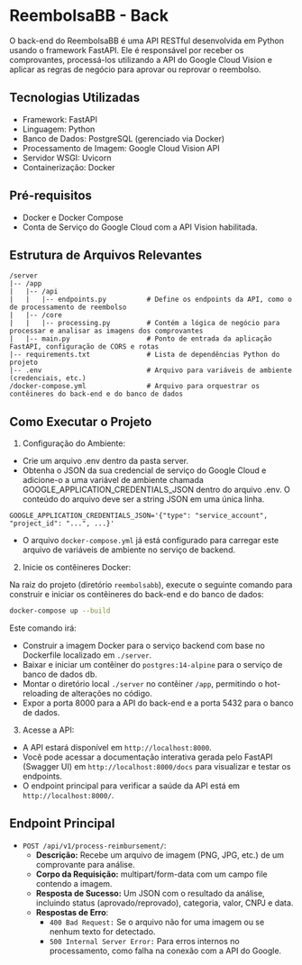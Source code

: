 # ReembolsaBB - Back

O back-end do ReembolsaBB é uma API RESTful desenvolvida em Python usando o framework FastAPI. Ele é responsável por receber os comprovantes, processá-los utilizando a API do Google Cloud Vision e aplicar as regras de negócio para aprovar ou reprovar o reembolso.

## Tecnologias Utilizadas

- Framework: FastAPI
- Linguagem: Python
- Banco de Dados: PostgreSQL (gerenciado via Docker)
- Processamento de Imagem: Google Cloud Vision API
- Servidor WSGI: Uvicorn
- Containerização: Docker

## Pré-requisitos

- Docker e Docker Compose
- Conta de Serviço do Google Cloud com a API Vision habilitada.

## Estrutura de Arquivos Relevantes

```
/server
|-- /app
|   |-- /api
|   |   |-- endpoints.py          # Define os endpoints da API, como o de processamento de reembolso
|   |-- /core
|   |   |-- processing.py         # Contém a lógica de negócio para processar e analisar as imagens dos comprovantes
|   |-- main.py                   # Ponto de entrada da aplicação FastAPI, configuração de CORS e rotas
|-- requirements.txt              # Lista de dependências Python do projeto
|-- .env                          # Arquivo para variáveis de ambiente (credenciais, etc.)
/docker-compose.yml               # Arquivo para orquestrar os contêineres do back-end e do banco de dados
```

## Como Executar o Projeto

1. Configuração do Ambiente:

- Crie um arquivo .env dentro da pasta server.
- Obtenha o JSON da sua credencial de serviço do Google Cloud e adicione-o a uma variável de ambiente chamada GOOGLE_APPLICATION_CREDENTIALS_JSON dentro do arquivo .env. O conteúdo do arquivo deve ser a string JSON em uma única linha.

```
GOOGLE_APPLICATION_CREDENTIALS_JSON='{"type": "service_account", "project_id": "...", ...}'
```

- O arquivo `docker-compose.yml` já está configurado para carregar este arquivo de variáveis de ambiente no serviço de backend.

2. Inicie os contêineres Docker:

Na raiz do projeto (diretório `reembolsabb`), execute o seguinte comando para construir e iniciar os contêineres do back-end e do banco de dados:

```bash
docker-compose up --build
```

Este comando irá:

- Construir a imagem Docker para o serviço backend com base no Dockerfile localizado em `./server`.
- Baixar e iniciar um contêiner do `postgres:14-alpine` para o serviço de banco de dados db.
- Montar o diretório local `./server` no contêiner `/app`, permitindo o hot-reloading de alterações no código.
- Expor a porta 8000 para a API do back-end e a porta 5432 para o banco de dados.

3. Acesse a API:

- A API estará disponível em `http://localhost:8000`.
- Você pode acessar a documentação interativa gerada pelo FastAPI (Swagger UI) em `http://localhost:8000/docs` para visualizar e testar os endpoints.
- O endpoint principal para verificar a saúde da API está em `http://localhost:8000/`.

## Endpoint Principal

- `POST /api/v1/process-reimbursement/`:
  - **Descrição:** Recebe um arquivo de imagem (PNG, JPG, etc.) de um comprovante para análise.
  - **Corpo da Requisição:** multipart/form-data com um campo file contendo a imagem.
  - **Resposta de Sucesso:** Um JSON com o resultado da análise, incluindo status (aprovado/reprovado), categoria, valor, CNPJ e data.
  - **Respostas de Erro**:
    - `400 Bad Request:` Se o arquivo não for uma imagem ou se nenhum texto for detectado.
    - `500 Internal Server Error:` Para erros internos no processamento, como falha na conexão com a API do Google.
